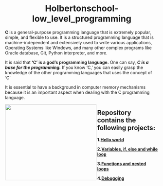 <h1 align="center"><b>Holbertonschool-low_level_programming</b></h1>

**C** is a general-purpose programming language that is extremely popular, simple, and flexible to use. It is a structured programming language that is machine-independent and extensively used to write various applications, Operating Systems like Windows, and many other complex programs like Oracle database, Git, Python interpreter, and more.

It is said that **‘C’ is a god’s programming language.** One can say, ***C is a base for the programming.*** If you know ‘C,’ you can easily grasp the knowledge of the other programming languages that uses the concept of ‘C’

It is essential to have a background in computer memory mechanisms because it is an important aspect when dealing with the C programming language.

<img align="left" width="300" height="250" src="https://i.imgur.com/cdYTRZi.jpeg">

## Repository contains the following projects:

 **1.[Hello world](https://github.com/Tizihoxha/holbertonschool-low_level_programming/tree/main/hello_world)**
 
**2.[Variables, **if**, **else** and **while** loop](https://github.com/Tizihoxha/holbertonschool-low_level_programming/tree/main/variables_if_else_while)**

**3.[Functions and nested loops](https://github.com/Tizihoxha/holbertonschool-low_level_programming/tree/main/functions_nested_loops)**

**4.[Debugging](https://github.com/Tizihoxha/holbertonschool-low_level_programming/tree/main/debugging)**

